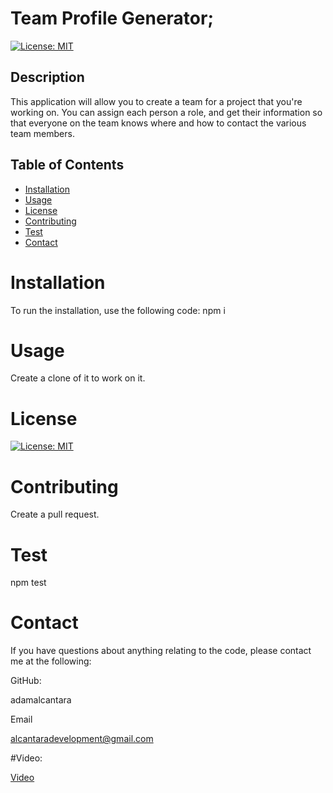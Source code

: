# Team Profile Generator;
  [![License: MIT](https://img.shields.io/badge/License-MIT-yellow.svg)](https://opensource.org/licenses/MIT)

  ## Description 
This application will allow you to create a team for a project that you're working on.  You can assign each person a role, and get their information so that everyone on the team knows where and how to contact the various team members.
  ## Table of Contents 

  * [Installation](#installation)
  * [Usage](#usage)
  * [License](#license)
  * [Contributing](#contributing)
  * [Test](#test)
  * [Contact](#contact)

  # Installation
  To run the installation, use the following code:
  npm i

  # Usage
  Create a clone of it to work on it.


  # License
  [![License: MIT](https://img.shields.io/badge/License-MIT-yellow.svg)](https://opensource.org/licenses/MIT)
  
  # Contributing
  Create a pull request.

  # Test
  npm test

  # Contact
  If you have questions about anything relating to the code, please contact me at the following: 

  
  GitHub: 

  adamalcantara 

  Email 

  alcantaradevelopment@gmail.com 

  #Video:
  
  [Video](https://drive.google.com/file/d/1UzjLyHMNEdnse258xOW3nHhUWtBxXp0H/view)
